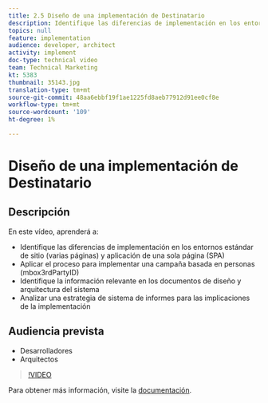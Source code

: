 ```yaml
---
title: 2.5 Diseño de una implementación de Destinatario
description: Identifique las diferencias de implementación en los entornos estándar de sitio (varias páginas) y aplicación de una sola página (SPA). Aplique el proceso para implementar una campaña basada en personas (mbox3rdPartyID), Identifique la información relevante en los documentos de diseño y arquitectura del sistema, Analice una estrategia de sistema de informes para las implicaciones de implementación.
topics: null
feature: implementation
audience: developer, architect
activity: implement
doc-type: technical video
team: Technical Marketing
kt: 5383
thumbnail: 35143.jpg
translation-type: tm+mt
source-git-commit: 48aa6ebbf19f1ae1225fd8aeb77912d91ee0cf8e
workflow-type: tm+mt
source-wordcount: '109'
ht-degree: 1%

---
```



# Diseño de una implementación de Destinatario

## Descripción

En este vídeo, aprenderá a:

* Identifique las diferencias de implementación en los entornos estándar de sitio (varias páginas) y aplicación de una sola página (SPA)
* Aplicar el proceso para implementar una campaña basada en personas (mbox3rdPartyID)
* Identifique la información relevante en los documentos de diseño y arquitectura del sistema
* Analizar una estrategia de sistema de informes para las implicaciones de la implementación

## Audiencia prevista

* Desarrolladores
* Arquitectos

>[!VIDEO](https://video.tv.adobe.com/v/35143/?quality=12)

Para obtener más información, visite la [documentación](https://docs.adobe.com/content/help/en/target/using/implement-target/implementing-target.html).
